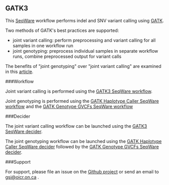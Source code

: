 ## GATK3

This [SeqWare](http://seqware.github.io/) workflow performs indel and SNV variant calling using [GATK](https://www.broadinstitute.org/gatk/).

Two methods of GATK's best practices are supported:
- joint variant calling: perform preprocessing and variant calling for all samples in one workflow run
- joint genotyping: preprocess individual samples in separate workflow runs, combine preprocessed output for variant calls

The benefits of "joint genotyping" over "joint variant calling" are examined in this [article](https://www.broadinstitute.org/gatk/guide/article?id=3893).

###Workflow

Joint variant calling is performed using the [GATK3 SeqWare workflow](workflow-gatk3).

Joint genotyping is performed using the [GATK Haplotype Caller SeqWare workflow](workflow-gatk-haplotype-caller) and the [GATK Genotype GVCFs SeqWare workflow](workflow-gatk-genotype-gvcfs)

###Decider

The joint variant calling workflow can be launched using the [GATK3 SeqWare decider](decider-gatk3).

The joint genotyping workflow can be launched using the [GATK Haplotype Caller SeqWare decider](decider-gatk-haplotype-caller) followed by the [GATK Genotype GVCFs SeqWare decider](decider-gatk-genotype-gvcfs).

###Support

For support, please file an issue on the [Github project](https://github.com/oicr-gsi) or send an email to gsi@oicr.on.ca .